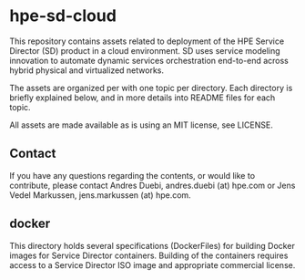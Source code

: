 # hpe-sd-cloud

This repository contains assets related to deployment of the HPE Service Director (SD) product in a cloud environment. SD uses service modeling innovation to automate dynamic services orchestration end-to-end across hybrid physical and virtualized networks.

The assets are organized per with one topic per directory. Each directory is briefly explained below, and in more details into README files for each topic.

All assets are made available as is using an MIT license, see LICENSE.

## Contact

If you have any questions regarding the contents, or would like to contribute, please contact Andres Duebi, andres.duebi (at) hpe.com or Jens Vedel Markussen, jens.markussen (at) hpe.com. 


## docker

This directory holds several specifications (DockerFiles) for building Docker images for Service Director containers. Building of the containers requires access to a Service Director ISO image and appropriate commercial license.


